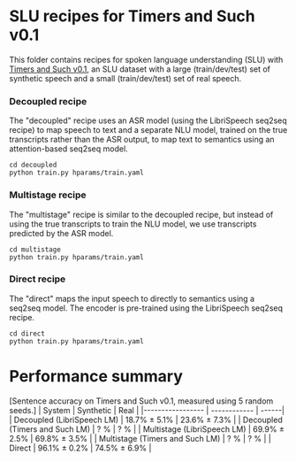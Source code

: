# SLU recipes for Timers and Such v0.1
This folder contains recipes for spoken language understanding (SLU) with [Timers and Such v0.1](https://zenodo.org/record/4110812), an SLU dataset with a large (train/dev/test) set of synthetic speech and a small (train/dev/test) set of real speech.

### Decoupled recipe
The "decoupled" recipe uses an ASR model (using the LibriSpeech seq2seq recipe) to map speech to text and a separate NLU model, trained on the true transcripts rather than the ASR output, to map text to semantics using an attention-based seq2seq model.

```
cd decoupled
python train.py hparams/train.yaml
```

### Multistage recipe
The "multistage" recipe is similar to the decoupled recipe, but instead of using the true transcripts to train the NLU model, we use transcripts predicted by the ASR model.

```
cd multistage
python train.py hparams/train.yaml
```

### Direct recipe
The "direct" maps the input speech to directly to semantics using a seq2seq model.
The encoder is pre-trained using the LibriSpeech seq2seq recipe.

```
cd direct
python train.py hparams/train.yaml
```

# Performance summary

[Sentence accuracy on Timers and Such v0.1, measured using 5 random seeds.]
| System | Synthetic | Real |
|----------------- | ------------ | ------|
| Decoupled (LibriSpeech LM) | 18.7% ± 5.1% | 23.6% ± 7.3% |
| Decoupled (Timers and Such LM) | ? % | ? % |
| Multistage (LibriSpeech LM) | 69.9% ± 2.5% | 69.8% ± 3.5% |
| Multistage (Timers and Such LM) | ? % | ? % |
| Direct | 96.1% ± 0.2% | 74.5% ± 6.9% |
